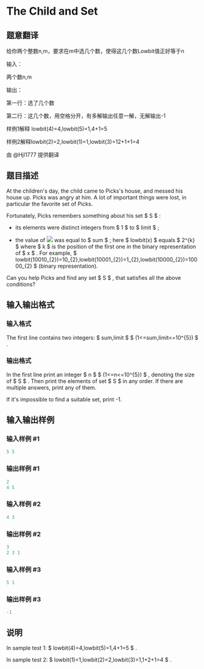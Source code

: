 # The Child and Set

## 题意翻译

给你两个整数n,m，要求在m中选几个数，使得这几个数Lowbit值正好等于n

输入：

两个数n,m

输出：

第一行：选了几个数

第二行：这几个数，用空格分开，有多解输出任意一解，无解输出-1

样例1解释 lowbit(4)=4,lowbit(5)=1,4+1=5

样例2解释lowbit(2)=2,lowbit(1)=1,lowbit(3)=12+1+1=4

由 @Hjl1777 提供翻译

## 题目描述

At the children's day, the child came to Picks's house, and messed his house up. Picks was angry at him. A lot of important things were lost, in particular the favorite set of Picks.

Fortunately, Picks remembers something about his set $ S $ :

- its elements were distinct integers from $ 1 $ to $ limit $ ;

- the value of ![](https://cdn.luogu.com.cn/upload/vjudge_pic/CF437B/88e174ec7cf915d3f747f56e083fd307f02a2ea9.png) was equal to $ sum $ ; here $ lowbit(x) $ equals $ 2^{k} $ where $ k $ is the position of the first one in the binary representation of $ x $ . For example, $ lowbit(10010_{2})=10_{2},lowbit(10001_{2})=1_{2},lowbit(10000_{2})=10000_{2} $ (binary representation).

Can you help Picks and find any set $ S $ , that satisfies all the above conditions?

## 输入输出格式

### 输入格式

The first line contains two integers: $ sum,limit $ $ (1<=sum,limit<=10^{5}) $ .

### 输出格式

In the first line print an integer $ n $ $ (1<=n<=10^{5}) $ , denoting the size of $ S $ . Then print the elements of set $ S $ in any order. If there are multiple answers, print any of them.

If it's impossible to find a suitable set, print -1.

## 输入输出样例

### 输入样例 #1

```cpp
5 5

```
### 输出样例 #1

```cpp
2
4 5

```
### 输入样例 #2

```cpp
4 3

```
### 输出样例 #2

```cpp
3
2 3 1

```
### 输入样例 #3

```cpp
5 1

```
### 输出样例 #3

```cpp
-1

```
## 说明

In sample test 1: $ lowbit(4)=4,lowbit(5)=1,4+1=5 $ .

In sample test 2: $ lowbit(1)=1,lowbit(2)=2,lowbit(3)=1,1+2+1=4 $ .

